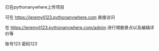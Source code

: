 已在pythonanywhere上传项目

可在 https://jeremyli123.pythonanywhere.com 直接访问 

在 https://jeremyli123.pythonanywhere.com/admin 进行增删景点以及编辑评价等

账号123 
密码123
